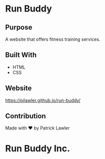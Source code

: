 # Run Buddy

## Purpose
A website that offers fitness training services.

## Built With
* HTML
* CSS

## Website
https://pjlawler.github.io/run-buddy/

## Contribution
Made with ❤️ by Patrick Lawler

# Run Buddy Inc.